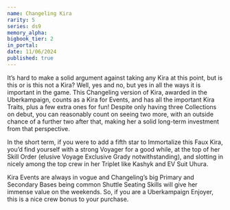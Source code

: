```yaml
---
name: Changeling Kira
rarity: 5
series: ds9
memory_alpha:
bigbook_tier: 2
in_portal:
date: 11/06/2024
published: true
---
```


It’s hard to make a solid argument against taking any Kira at this point, but is this or is this not a Kira? Well, yes and no, but yes in all the ways it is important in the game. This Changeling version of Kira, awarded in the Uberkampaign, counts as a Kira for Events, and has all the important Kira Traits, plus a few extra ones for fun! Despite only having three Collections on debut, you can reasonably count on seeing two more, with an outside chance of a further two after that, making her a solid long-term investment from that perspective. 

In the short term, if you were to add a fifth star to Immortalize this Faux Kira, you’d find yourself with a strong Voyager for a good while, at the top of her Skill Order (elusive Voyage Exclusive Grady notwithstanding), and slotting in nicely among the top crew in her Triplet like Kashyk and EV Suit Uhura. 

Kira Events are always in vogue and Changeling’s big Primary and Secondary Bases being common Shuttle Seating Skills will give her immense value on the weekends. So, if you are a Uberkampaign Enjoyer, this is a nice crew bonus to your purchase.
